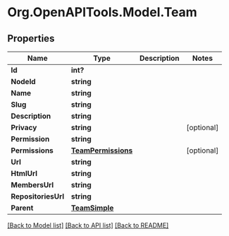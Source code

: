 # Org.OpenAPITools.Model.Team

## Properties

Name | Type | Description | Notes
------------ | ------------- | ------------- | -------------
**Id** | **int?** |  | 
**NodeId** | **string** |  | 
**Name** | **string** |  | 
**Slug** | **string** |  | 
**Description** | **string** |  | 
**Privacy** | **string** |  | [optional] 
**Permission** | **string** |  | 
**Permissions** | [**TeamPermissions**](TeamPermissions.md) |  | [optional] 
**Url** | **string** |  | 
**HtmlUrl** | **string** |  | 
**MembersUrl** | **string** |  | 
**RepositoriesUrl** | **string** |  | 
**Parent** | [**TeamSimple**](TeamSimple.md) |  | 

[[Back to Model list]](../README.md#documentation-for-models) [[Back to API list]](../README.md#documentation-for-api-endpoints) [[Back to README]](../README.md)

